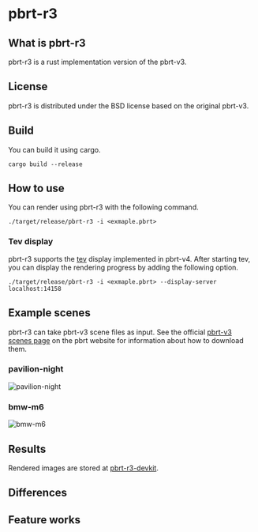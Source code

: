 # pbrt-r3

## What is pbrt-r3
pbrt-r3 is a rust implementation version of the pbrt-v3.

## License
pbrt-r3 is distributed under the BSD license based on the original pbrt-v3.

## Build
You can build it using cargo.
```
cargo build --release
```

## How to use
You can render using pbrt-r3 with the following command.
```
./target/release/pbrt-r3 -i <exmaple.pbrt>
```
### Tev display
pbrt-r3 supports the [tev](https://github.com/Tom94/tev) display implemented in pbrt-v4.
After starting tev, you can display the rendering progress by adding the following option.
```
./target/release/pbrt-r3 -i <exmaple.pbrt> --display-server localhost:14158
```


## Example scenes
pbrt-r3 can take pbrt-v3 scene files as input.
See the official [pbrt-v3 scenes page](http://pbrt.org/scenes-v3.html) on the pbrt website for information about how to download them.
### pavilion-night
![pavilion-night](https://github.com/user-attachments/assets/aa492fa3-493c-45f1-94e3-5c52a60086d6)
### bmw-m6
![bmw-m6](https://github.com/user-attachments/assets/33195ce5-f638-4e33-8414-e1d6e2c28485)





## Results
Rendered images are stored at [pbrt-r3-devkit](https://github.com/ototoi/pbrt-r3-devkit).

## Differences

## Feature works

